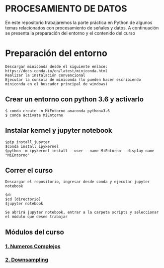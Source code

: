 # PROCESAMIENTO DE DATOS
En este repositorio trabajaremos la parte práctica en Python de algunos temas relacionados con procesamiento de señales y datos. A continuación se presenta la preparación del entorno y el contenido del curso

# Preparación del entorno
    Descargar miniconda desde el siguiente enlace: https://docs.conda.io/en/latest/miniconda.html
    Realizar la instalación convencional
    Ejecutar la consola de miniconda (lo pueden hacer escribiendo miniconda en el buscador principal de windows)

## Crear un entorno con python 3.6 y activarlo
    $ conda create -n MiEntorno anaconda python=3.6
    $ conda activate MiEntorno


## Instalar kernel y jupyter notebook
    $pip install jupyter
    $conda install ipykernel
    $python -m ipykernel install --user --name MiEntorno --display-name "MiEntorno"
    

## Correr el curso
    Descargar el repositorio, ingresar desde conda y ejecutar jupyter notebook
    
    $d:
    $cd [directorio]
    $jupyter notebook
    
    Se abrirá jupyter notebook, entrar a la carpeta scripts y seleccionar el módulo que desee trabajar
    
## Módulos del curso

### [1. Numeros Complejos](https://github.com/DavidReveloLuna/ProcesamientoDatos/blob/master/Scripts/1_NumerosComplejos.ipynb)
### [2. Downsampling](https://github.com/DavidReveloLuna/ProcesamientoDatos/blob/master/Scripts/2_Downsampling.ipynb)
